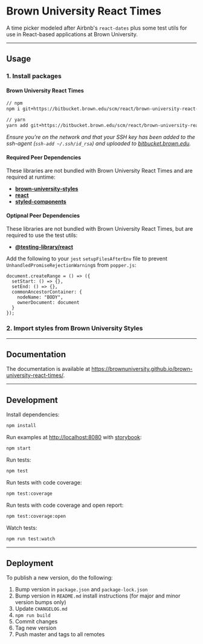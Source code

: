 # Brown University React Times

A time picker modeled after Airbnb's `react-dates` plus some test utils for use in React-based applications at Brown University.

---

## Usage

### 1. Install packages

#### Brown University React Times

```sh
// npm
npm i git+https://bitbucket.brown.edu/scm/react/brown-university-react-times.git#semver:^1.1

// yarn
yarn add git+https://bitbucket.brown.edu/scm/react/brown-university-react-times.git#^1.1
```

_Ensure you're on the network and that your SSH key has been added to the ssh-agent (`ssh-add ~/.ssh/id_rsa`) and uploaded to [bitbucket.brown.edu](https://bitbucket.brown.edu/plugins/servlet/ssh/account/keys)._

#### Required Peer Dependencies

These libraries are not bundled with Brown University React Times and are required at runtime:

- [**brown-university-styles**](https://bitbucket.brown.edu/projects/REACT/repos/brown-university-styles)
- [**react**](https://www.npmjs.com/package/react)
- [**styled-components**](https://www.npmjs.com/package/styled-components)

#### Optipnal Peer Dependencies

These libraries are not bundled with Brown University React Times, but are required to use the test utils:

- [**@testing-library/react**](https://www.npmjs.com/package/@testing-library/react)

Add the following to your `jest` `setupFilesAfterEnv` file to prevent `UnhandledPromiseRejectionWarning`s from `popper.js`:

```
document.createRange = () => ({
  setStart: () => {},
  setEnd: () => {},
  commonAncestorContainer: {
    nodeName: "BODY",
    ownerDocument: document
  }
});
```

### 2. Import styles from Brown University Styles

---

## Documentation

The documentation is available at https://brownuniversity.github.io/brown-university-react-times/.

---

## Development

Install dependencies:

```sh
npm install
```

Run examples at [http://localhost:8080](http://localhost:8080/) with [storybook](https://storybook.js.org/):

```sh
npm start
```

Run tests:

```sh
npm test
```

Run tests with code coverage:

```sh
npm test:coverage
```

Run tests with code coverage and open report:

```sh
npm test:coverage:open
```

Watch tests:

```sh
npm run test:watch
```

---

## Deployment

To publish a new version, do the following:

1. Bump version in `package.json` and `package-lock.json`
2. Bump version in `README.md` install instructions (for major and minor version bumps only)
3. Update `CHANGELOG.md`
4. `npm run build`
5. Commit changes
6. Tag new version
7. Push master and tags to all remotes
